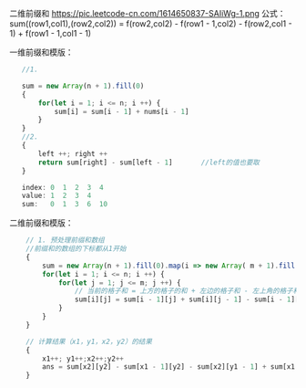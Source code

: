 二维前缀和
 https://pic.leetcode-cn.com/1614650837-SAIiWg-1.png
 公式： sum((row1,col1),(row2,col2)) = f(row2,col2) - f(row1 - 1,col2) - f(row2,col1 - 1) + f(row1 - 1,col1 - 1)
 
 一维前缀和模版：
 ```javascript
    //1.

    sum = new Array(n + 1).fill(0)
    {
        for(let i = 1; i <= n; i ++) {
            sum[i] = sum[i - 1] + nums[i - 1]
        }
    }
    //2. 
    {
        left ++; right ++
        return sum[right] - sum[left - 1]       //left的值也要取
    }

    index: 0  1  2  3  4
    value: 1  2  3  4
    sum:   0  1  3  6  10
 ```



 二维前缀和模版：
```javascript
    // 1. 预处理前缀和数组
    //前缀和的数组的下标都从1开始
    {
        sum = new Array(n + 1).fill(0).map(i => new Array( m + 1).fill(0))
        for(let i = 1; i <= n; i ++) {
            for(let j = 1; j <= m; j ++) {
                // 当前的格子和 = 上方的格子的和 + 左边的格子和 - 左上角的格子和 + 当前格子的值（下标从0开始的）
                sum[i][j] = sum[i - 1][j] + sum[i][j - 1] - sum[i - 1][j - 1] + matrix[i - 1][j - 1]
            }
        }
    }

    // 计算结果（x1，y1，x2，y2）的结果
    {
        x1++; y1++;x2++;y2++
        ans = sum[x2][y2] - sum[x1 - 1][y2] - sum[x2][y1 - 1] + sum[x1 - 1][y1 - 1]
    }
```